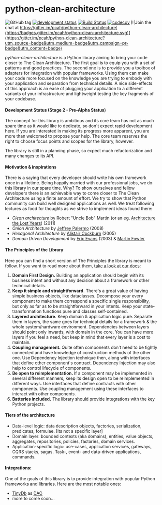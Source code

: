 # python-clean-architecture
![GitHub tag](https://img.shields.io/github/tag-date/pcah/python-clean-architecture.svg?style=popout)
[![development status](https://img.shields.io/badge/development%20status-pre--alpha-orange.svg)](https://pypi.org/project/python-clean-architecture/)
[![Build Status](https://travis-ci.org/pcah/python-clean-architecture.svg?branch=master)](https://travis-ci.org/pcah/python-clean-architecture) 
[![codecov](https://codecov.io/gh/pcah/python-clean-architecture/branch/master/graph/badge.svg)](https://codecov.io/gh/pcah/python-clean-architecture) [![Join the chat at https://gitter.im/pcah/python-clean-architecture](https://badges.gitter.im/pcah/python-clean-architecture.svg)](https://gitter.im/pcah/python-clean-architecture?utm_source=badge&utm_medium=badge&utm_campaign=pr-badge&utm_content=badge)

*python-clean-architecture* is a Python library aiming to bring your code closer to The Clean Architecture. The first goal is to equip you with a set of patterns and good practices. The second one is to provide you a toolbox of adapters for integration with popular frameworks. Using them can make your code more focused on the knowledge you are trying to embody with your application and separation from technical details. A nice side-effects of this approach is an ease of plugging your application to a different variants of your infrastructure and lightweight testing the key fragments of your codebase.

#### Development Status  (Stage 2 - Pre-Alpha Status)

The concept for this library is ambitious and its core team has not as much spare time as it would like to dedicate, so don't expect rapid development here. If you are interested in making its progress more apparent, you are more than welcomed to propose your help. The core team reserves the right to choose focus points and scopes for the library, however.

The library is still in a planning phase, so expect much refactorization and many changes to its API.

#### Motivation & inspirations

There is a saying that every developer should write his own framework once in a lifetime. Being happily married with our professional jobs, we do this library in our spare time. Why? To show ourselves and fellow developers there is an achievable way to come closer to The Clean Architecture using a finite amount of effort. We try to show that Python community can build well designed applications as well. We treat following lectures as food for thoughts as we strive to implement ideas found there:

- _Clean architecture_ by Robert "Uncle Bob" Martin (or an eg. [Architecture the Lost Years](http://www.youtube.com/watch?v=WpkDN78P884)) (2011)
- _Onion Architecture_ by [Jeffrey Palermo](http://jeffreypalermo.com/blog/the-onion-architecture-part-1/) (2008)
- _Hexagonal Architecture_ by [Alistair Cockburn](http://alistair.cockburn.us/Hexagonal+architecture) (2005)
- _Domain Driven Development_ by [Eric Evans](http://dddcommunity.org/book/evans_2003/) (2003) & [Martin Fowler](https://martinfowler.com/books/eaa.html)


#### The Principles of the Library

Here you can find a short version of The Principles the library is meant to follow. If you want to read more about them, [take a look at our docs](docs/PRINCIPLES.md):

1. **Domain First Design.** Building an application should begin with its business intent and without any decision about a framework or other technical details.
2. **Keep it simple and straightforward.** There's a great value of having simple business objects, like dataclasses. Decompose your every component to make them correspond a specific single responsibility, but only as far as to be straightforward in your intents. Keep your state-transformation functions pure and classes self-contained.
3. **Layered architecture.** Keep domain & application logic pure. Separate them in layers, the same goes for technical details for a framework & the whole system/hardware environment. Dependencies between layers should point only inwards, with domain in the core. You can have more layers if you feel a need, but keep in mind that every layer is a cost to maintain.
4. **Coupling management.** Quite often components don't need to be tightly connected and have knowledge of construction methods of the other one. Use Dependency Injection technique then, along with interfaces that define other component's contract. Dependency Injection may also help to control lifecycle of components.
5. **Be open to reimplementation.** If a component may be implemented in several different manners, keep its design open to be reimplemented in different ways. Use interfaces that define contracts with other components. Use coupling management using these interfaces to interact with other components.
6. **Batteries included.** The library should provide integrations with the key Python projects.

#### Tiers of the architecture

* Data-level logic: data description objects, factories, serialization, predicates, formulae. [Its not a specific layer]
* Domain layer: bounded contexts (aka domains), entities, value objects, aggregates, repositories, policies, factories, domain services.
* Application-specific logic: use-cases, application services, gateways, CQRS stacks, sagas. Task-, event- and data-driven applications, commands.

#### Integrations:

One of the goals of this library is to provide integration with popular Python frameworks and libraries. Here are the most notable ones: 

  * [TinyDb](https://tinydb.readthedocs.io) as [DAO](pca/integration/tinydb.py)
  * more to come soon...

